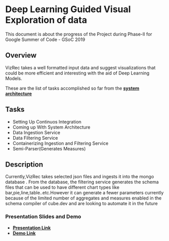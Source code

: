
# Deep Learning Guided Visual Exploration of data

This document is about the progress of the Project during Phase-II for Google Summer of Code - GSoC 2019

## Overview

VizRec takes a well formatted input data and suggest visualizations that could be more efficient and interesting with the aid of Deep Learning Models.

These are the list of tasks accomplished so far from the **[system architecture](_static/system_architecture.png)**

## Tasks

- Setting Up Continuos Integration
- Coming up With System Architecture
- Data Ingestion Service
- Data Filtering Service
- Containerizing Ingestion and Filtering Service
- Semi-Parser(Generates Measures)

## Description

Currently,VizRec takes selected json files and ingests it into the mongo database . From the database, the filtering service generates the schema files that can be used to have different chart types like bar,pie,line,table..etc.However it can generate a fewer parameters currently because of the limited number of aggregates and measures enabled in the schema compiler of cube.dev and are looking to automate it in the future


### Presentation Slides and Demo

- **[Presentation Link](https://docs.google.com/presentation/d/1NM9nqGbIkCsfLV5yBXwJ6jOClxDYIcOevznW6aF8EQI/edit?usp=sharing)** 
- **[Demo Link](https://youtu.be/OVejQR2yszg)** 

